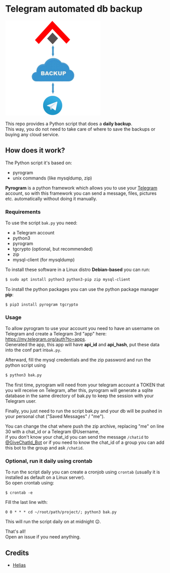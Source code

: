 # Telegram automated db backup

![Telegram automated db backup](icon.png)

This repo provides a Python script that does a **daily backup**.  
This way, you do not need to take care of where to save the backups or buying any cloud service.  


## How does it work?

The Python script it's based on:
- pyrogram
- unix commands (like mysqldump, zip)

**Pyrogram** is a python framework which allows you to use your [Telegram](https://telegram.org) account, so with this framework you can send a message, files, pictures etc. automatically without doing it manually.


### Requirements

To use the script `bak.py` you need:
- a Telegram account
- python3
- pyrogram
- tgcrypto (optional, but recommended)
- zip
- mysql-client (for mysqldump)

To install these software in a Linux distro **Debian-based** you can run:
```bash
$ sudo apt install python3 python3-pip zip mysql-client
```

To install the python packages you can use the python package manager **pip**:
```
$ pip3 install pyrogram tgcrypto
```

### Usage

To allow pyrogram to use your account you need to have an username on Telegram and create a Telegram 3rd "app" here: https://my.telegram.org/auth?to=apps.  
Generated the app, this app will have **api_id** and **api_hash**, put these data into the conf part in`bak.py`.

Afterward, fill the mysql credentials and the zip password and run the python script using
```bash
$ python3 bak.py
```

The first time, pyrogram will need from your telegram account a TOKEN that you will receive on Telegram, after this, pyrogram will generate a sqlite database in the same directory of bak.py to keep the session with your Telegram user.

Finally, you just need to run the script bak.py and your db will be pushed in your personal chat ("Saved Messages" / "me").  
    
You can change the chat where push the zip archive, replacing "me" on line 30 with a chat_id or a Telegram @Username,  
if you don't know your chat_id you can send the message `/chatid` to [@GiveChatId_Bot](https://t.me/GiveChatId_Bot) or if you need to know the chat_id of a group you can add this bot to the group and ask `/chatid`.

### Optional, run it daily using crontab

To run the script daily you can create a cronjob using `crontab` (usually it is installed as default on a Linux server).  
So open crontab using:
```
$ crontab -e
```

Fill the last line with:
```
0 0 * * * cd ~/root/path/project/; python3 bak.py
```

This will run the script daily on at midnight 😉.

That's all!  
Open an issue if you need anything.  


## Credits
- [Helias](https://github.com/Helias)
